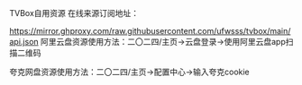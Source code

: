 TVBox自用资源
在线来源订阅地址：

https://mirror.ghproxy.com/raw.githubusercontent.com/ufwsss/tvbox/main/api.json
阿里云盘资源使用方法：二〇二四/主页→云盘登录→使用阿里云盘app扫描二维码

夸克网盘资源使用方法：二〇二四/主页→配置中心→输入夸克cookie
